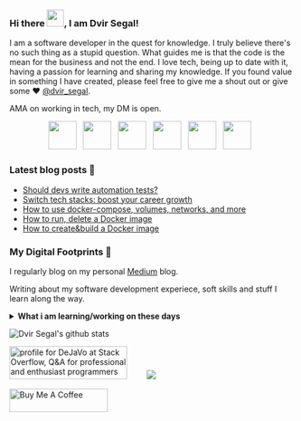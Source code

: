 ### Hi there <img src="https://raw.githubusercontent.com/MartinHeinz/MartinHeinz/master/wave.gif" width="30px">, I am Dvir Segal!
I am a software developer in the quest for knowledge. I truly believe there's no such thing as a stupid question.
What guides me is that the code is the mean for the business and not the end. I love tech, being up to date with it, having a passion for learning and sharing my knowledge.
If you found value in something I have created, please feel free to give me a shout out or give some ♥ [@dvir_segal](https://twitter.com/dvir_segal). 

AMA on working in tech, my DM is open.

<p align='center'>
<a href="https://www.linkedin.com/in/dvirsegal/"><img height="50" src="https://github.com/dvirsegal/dvirsegal/blob/master/linkedin.png?raw=true"></a>&nbsp;&nbsp;
<a href="https://twitter.com/dvir_segal"><img height="50" src="https://github.com/dvirsegal/dvirsegal/blob/master/twitter.png?raw=true"></a>&nbsp;&nbsp;
<a href="https://dvirsegal.medium.com/"><img height="50" src="https://github.com/dvirsegal/dvirsegal/blob/master/medium.jpeg?raw=true"></a>&nbsp;&nbsp;
<a href="https://stackoverflow.com/users/3125120/dejavo"><img height="50" src="https://github.com/dvirsegal/dvirsegal/blob/master/so.png?raw=true"></a>&nbsp;&nbsp;
<a href="https://dev.to/dejavo"><img height="50" width="50" src="https://github.com/dvirsegal/dvirsegal/blob/master/devto.png?raw=true"></a>&nbsp;&nbsp;
<a href="https://dvirsegal.netlify.app/"><img height="50" width="50" src="https://github.com/dvirsegal/dvirsegal/blob/master/website.png?raw=true"></a>&nbsp;&nbsp;
</p>

### Latest blog posts 📕

<!-- BLOG-POST-LIST:START -->
- [Should devs write automation tests?](https://medium.com/geekculture/should-devs-write-automation-tests-a23e2e838424?source=rss-c9904a464f9b------2)
- [Switch tech stacks: boost your career growth](https://medium.com/geekculture/switch-tech-stacks-boost-your-career-growth-4d7d9a7d49bc?source=rss-c9904a464f9b------2)
- [How to use docker-compose, volumes, networks, and more](https://faun.pub/how-to-use-docker-compose-volumes-networks-and-more-24f82169c077?source=rss-c9904a464f9b------2)
- [How to run, delete a Docker image](https://faun.pub/how-to-run-delete-a-docker-image-edae8607a44?source=rss-c9904a464f9b------2)
- [How to create&amp;build a Docker image](https://faun.pub/how-to-create-build-a-docker-image-75f10891e320?source=rss-c9904a464f9b------2)
<!-- BLOG-POST-LIST:END -->


### My Digital Footprints 🌱

I regularly blog on my personal [Medium](https://dvirsegal.medium.com/) blog.

Writing about my software development experiece, soft skills and stuff I learn along the way.

<details>
 <summary><strong>What i am learning/working on these days</strong></summary>
   - Developing innovative genetic counseling solutions which put the customers at the center. <br/>
   - Working with Java Spring <br/>
   - Building something awesome <br/>
   - Blogging (Posting, SEO, Readability etc) <br/>
   - Team Leading 
</details>

![Dvir Segal's github stats](https://github-readme-stats.vercel.app/api?username=dvirsegal&hide=contribs,prs&show_icons=true&hide_border=true&title_color=3498db&bg_color=00000000&text_color=3498db&count_private=true)

<a href="https://stackoverflow.com/users/3125120/dejavo"><img src="https://stackoverflow.com/users/flair/3125120.png?theme=dark" width="208" height="58" alt="profile for DeJaVo at Stack Overflow, Q&amp;A for professional and enthusiast programmers" title="profile for DeJaVo at Stack Overflow, Q&amp;A for professional and enthusiast programmers"></a>&nbsp;&nbsp;&nbsp;&nbsp;&nbsp;&nbsp;&nbsp;&nbsp;
<a href="https://github.com/ellerbrock/open-source-badges/"><img src="https://badges.frapsoft.com/os/v1/open-source.png?v=103"></a>
</p>

<a href="https://www.buymeacoffee.com/dvirsegal" target="_blank"><img src="https://cdn.buymeacoffee.com/buttons/v2/default-blue.png" alt="Buy Me A Coffee" height="41" width="174"></a>
